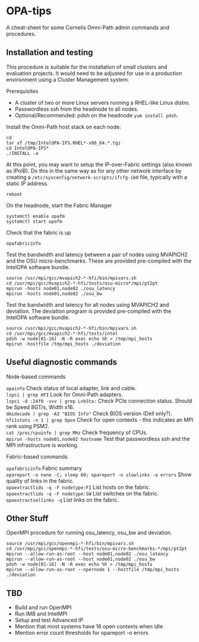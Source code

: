 # OPA-tips
A cheat-sheet for some Cornelis Omni-Path admin commands and procedures.

## Installation and testing
This procedure is suitable for the installation of small clusters and evaluation projects. It would need to be adjusted for use in a production environment using a Cluster Management system.

Prerequisites
- A cluster of two or more Linux servers running a RHEL-like Linux distro.
- Passwordless ssh from the headnode to all nodes.
- Optional/Recommended: pdsh on the headnode ```yum install pdsh```.
 
Install the Omni-Path host stack on each node:
```
cd
tar xf /tmp/IntelOPA-IFS.RHEL*-x86_64.*.tgz
cd IntelOPA-IFS*
./INSTALL -a
```
At this point, you may want to setup the IP-over-Fabric settings (also known as IPoIB). Do this in the same way as for any other network interface by creating a ```/etc/sysconfig/network-scripts/ifcfg-ib0``` file, typically with a static IP address.
```
reboot
```
On the headnode, start the Fabric Manager
```
systemctl enable opafm
systemctl start opafm
```
Check that the fabric is up
```
opafabricinfo
```
Test the bandwidth and latency between a pair of nodes using MVAPICH2 and the OSU micro-benchmarks. These are provided pre-compiled with the IntelOPA software bundle.
```
source /usr/mpi/gcc/mvapich2-*-hfi/bin/mpivars.sh
cd /usr/mpi/gcc/mvapich2-*-hfi/tests/osu-micro*/mpi/pt2pt
mpirun -hosts node01,node02 ./osu_latency
mpirun -hosts node01,node02 ./osu_bw
```
Test the bandwidth and latency for all nodes using MVAPICH2 and deviation. The deviation program is provided pre-compiled with the IntelOPA software bundle.
```
source /usr/mpi/gcc/mvapich2-*-hfi/bin/mpivars.sh
cd /usr/mpi/gcc/mvapich2-*-hfi/tests/intel
pdsh -w node[01-16] -N -R exec echo %h > /tmp/mpi_hosts
mpirun -hostfile /tmp/mpi_hosts ./deviation
```

## Useful diagnostic commands
Node-based commands

```opainfo``` Check status of local adapter, link and cable.<br>
```lspci | grep HFI``` Look for Omni-Path adapters.<br>
```lspci -d :24f0 -vvv | grep LnkSta:``` Check PCIe connection status. Should be Speed 8GT/s, Width x16.<br>
```dmidecode | grep -A3 "BIOS Info"``` Check BIOS version (Dell only?).<br>
```hfi1stats -n 1 | grep Open``` Check for open contexts - this indicates an MPI rank using PSM2.<br>
```cat /proc/cpuinfo | grep MHz``` Check frequency of CPUs.<br>
```mpirun -hosts node01,node02 hostname``` Test that passwordless ssh and the MPI infrastructure is working.<br>

Fabric-based commands

```opafabricinfo``` Fabric summary<br>
```opareport -o none -C; sleep 60; opareport -o slowlinks -o errors``` Show quality of links in the fabric.<br>
```opaextractlids -q -F nodetype:FI``` List hosts on the fabric.<br>
```opaextractlids -q -F nodetype:SW``` List switches on the fabric.<br>
```opaextractsellinks -q``` List links on the fabric.<br>






## Other Stuff
OpenMPI procedure for running osu_latency, osu_bw and deviation.
```
source /usr/mpi/gcc/openmpi-*-hfi/bin/mpivars.sh
cd /usr/mpi/gcc/openmpi-*-hfi/tests/osu-micro-benchmarks-*/mpi/pt2pt
mpirun --allow-run-as-root --host node01,node02 ./osu_latency
mpirun --allow-run-as-root --host node01,node02 ./osu_bw
pdsh -w node[01-16] -N -R exec echo %h > /tmp/mpi_hosts
mpirun --allow-run-as-root --npernode 1 --hostfile /tmp/mpi_hosts ./deviation
```
## TBD
- Build and run OpenMPI
- Run IMB and IntelMPI
- Setup and test Advanced IP
- Mention that most systems have 16 open contexts when idle
- Mention error count thresholds for opareport -o errors






